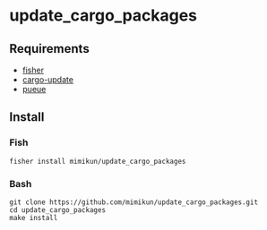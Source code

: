 # update_cargo_packages

## Requirements

- [fisher](https://github.com/jorgebucaran/fisher)
- [cargo-update](https://github.com/nabijaczleweli/cargo-update)
- [pueue](https://github.com/Nukesor/pueue)

## Install

### Fish

```shell
fisher install mimikun/update_cargo_packages
```

### Bash

```shell
git clone https://github.com/mimikun/update_cargo_packages.git
cd update_cargo_packages
make install
```
